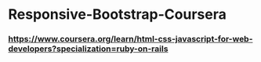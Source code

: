 # Responsive-Bootstrap-Coursera
### https://www.coursera.org/learn/html-css-javascript-for-web-developers?specialization=ruby-on-rails
